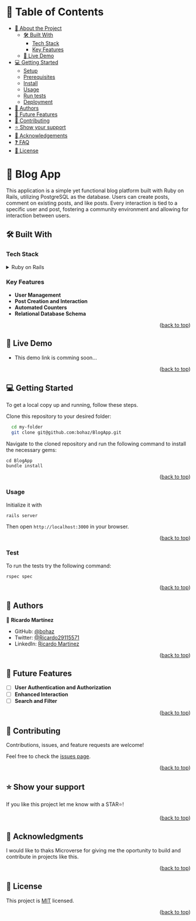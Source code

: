 # 📗 Table of Contents

- [📖 About the Project](#about-project)
  - [🛠 Built With](#built-with)
    - [Tech Stack](#tech-stack)
    - [Key Features](#key-features)
  - [🚀 Live Demo](#live-demo)
- [💻 Getting Started](#getting-started)
  - [Setup](#setup)
  - [Prerequisites](#prerequisites)
  - [Install](#install)
  - [Usage](#usage)
  - [Run tests](#run-tests)
  - [Deployment](#triangular_flag_on_post-deployment)
- [👥 Authors](#authors)
- [🔭 Future Features](#future-features)
- [🤝 Contributing](#contributing)
- [⭐️ Show your support](#support)
- [🙏 Acknowledgements](#acknowledgements)
- [❓ FAQ](#faq)
- [📝 License](#license)

# 📖 Blog App <a name="about-project"></a>

This application is a simple yet functional blog platform built with Ruby on Rails, utilizing PostgreSQL as the database. Users can create posts, comment on existing posts, and like posts. Every interaction is tied to a specific user and post, fostering a community environment and allowing for interaction between users.

## 🛠 Built With <a name="built-with"></a>

### Tech Stack <a name="tech-stack"></a>


<details>
<summary>Ruby on Rails</summary>
  <ul>
    <li><a href="https://rubyonrails.org/">Ruby</a></li>
  </ul>
</details>


### Key Features <a name="key-features"></a>


- **User Management**
- **Post Creation and Interaction**
- **Automated Counters**
- **Relational Database Schema**

<p align="right">(<a href="#readme-top">back to top</a>)</p>

## 🚀 Live Demo <a name="live-demo"></a>

- This demo link is comming soon...

<p align="right">(<a href="#readme-top">back to top</a>)</p>


## 💻 Getting Started <a name="getting-started"></a>

To get a local copy up and running, follow these steps.


Clone this repository to your desired folder:

```sh
  cd my-folder
  git clone git@github.com:bohaz/BlogApp.git
```

Navigate to the cloned repository and run the following command to install the necessary gems:
```
cd BlogApp
bundle install
```

<p align="right">(<a href="#readme-top">back to top</a>)</p>

### Usage
Initialize it with
```
rails server
```
Then open `http://localhost:3000` in your browser.

<p align="right">(<a href="#readme-top">back to top</a>)</p>

### Test
To run the tests try the following command:
```
rspec spec
```

<p align="right">(<a href="#readme-top">back to top</a>)</p>


## 👥 Authors <a name="authors"></a>


👤 **Ricardo Martínez**

- GitHub: [@bohaz](https://github.com/bohaz)
- Twitter: [@Ricardo29115571](https://twitter.com/Ricardo29115571)
- LinkedIn: [Ricardo Martinez](https://www.linkedin.com/in/ricardomart%C3%ADnez%E2%88%B4/)


<p align="right">(<a href="#readme-top">back to top</a>)</p>


## 🔭 Future Features <a name="future-features"></a>


- [ ] **User Authentication and Authorization**
- [ ] **Enhanced Interaction**
- [ ] **Search and Filter**

<p align="right">(<a href="#readme-top">back to top</a>)</p>


## 🤝 Contributing <a name="contributing"></a>

Contributions, issues, and feature requests are welcome!

Feel free to check the [issues page](https://github.com/bohaz/BlogApp/issues).

<p align="right">(<a href="#readme-top">back to top</a>)</p>


## ⭐️ Show your support <a name="support"></a>

If you like this project let me know with a STAR⭐!

<p align="right">(<a href="#readme-top">back to top</a>)</p>


## 🙏 Acknowledgments <a name="acknowledgements"></a>

I would like to thaks Microverse for giving me the oportunity to build and contribute in projects like this.

<p align="right">(<a href="#readme-top">back to top</a>)</p>


## 📝 License <a name="license"></a>

This project is [MIT](https://github.com/bohaz/BlogApp/blob/creating-data-model/MIT.md) licensed.

<p align="right">(<a href="#readme-top">back to top</a>)</p>